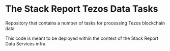 # The Stack Report Tezos Data Tasks

Repository that contains a number of tasks for processing Tezos blockchain data

This code is meant to be deployed within the context of the Stack Report Data Services infra.